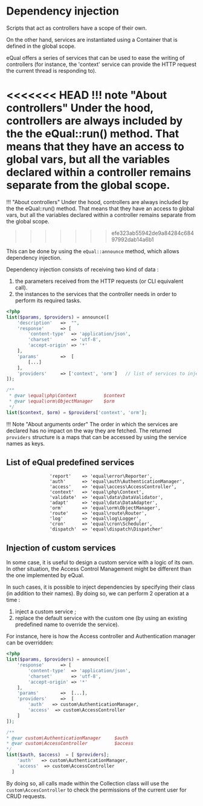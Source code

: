 # Dependency injection

Scripts that act as controllers have a scope of their own.

On the other hand, services are instantiated using a Container that is defined in the global scope.

eQual offers a series of services that can be used to ease the writing of controllers (for instance, the 'context' service can provide the HTTP request the current thread is responding to).

<<<<<<< HEAD
!!! note "About controllers"
	Under the hood, controllers are always included by the the eQual::run() method. That means that they have an access to global vars, but all the variables declared within a controller remains separate from the global scope.
=======


!!! "About controllers"
    Under the hood, controllers are always included by the the eQual::run() method. That means that they have an access to global vars, but all the variables declared within a controller remains separate from the global scope.
>>>>>>> efe323ab55942de9a84284c68497992dab14a6b1

This can be done by using the `eQual::announce` method, which allows dependency injection.

Dependency injection consists of receiving two kind of data : 

1) the parameters received from the HTTP requests (or CLI equivalent call).
2) the instances to the services that the controller needs in order to perform its required tasks.



```php
<?php
list($params, $providers) = announce([
    'description'	=>	"",
    'response'      => [
        'content-type'  => 'application/json',
        'charset'       => 'utf-8',
        'accept-origin' => '*'
    ],    
    'params' 		=>	[
    	[...]
    ],    
    'providers'     => ['context', 'orm']   // list of services to inject    
]);

/**
 * @var \equal\php\Context          $context
 * @var \equal\orm\ObjectManager    $orm
 */
list($context, $orm) = $providers['context', 'orm'];
```

!!! Note "About arguments order"
    The order in which the services are declared has no impact on the way they are fetched. The returned `providers` structure is a maps that can be accessed by using the service names as keys.

## List of eQual predefined services

```
                'report'    => 'equal\error\Reporter',
                'auth'      => 'equal\auth\AuthenticationManager',
                'access'    => 'equal\access\AccessController',
                'context'   => 'equal\php\Context',
                'validate'  => 'equal\data\DataValidator',
                'adapt'     => 'equal\data\DataAdapter',
                'orm'       => 'equal\orm\ObjectManager',
                'route'     => 'equal\route\Router',
                'log'       => 'equal\log\Logger',
                'cron'      => 'equal\cron\Scheduler',
                'dispatch'  => 'equal\dispatch\Dispatcher'
```



## Injection of custom services

In some case, it is useful to design a custom service with a logic of its own.
In other situation, the Access Control Management might be different than the one implemented by eQual. 

In such cases, it is possible to inject dependencies by specifying their class (in addition to their names).
By doing so, we can perform 2 operation at a time : 
1) inject a custom service ;
2) replace the default service with the custom one (by using an existing predefined name to override the service).

For instance, here is how the Access controller and Authentication manager can be overridden:

```php
<?php
list($params, $providers) = announce([
    'response'      => [
        'content-type'  => 'application/json',
        'charset'       => 'utf-8',
        'accept-origin' => '*'
    ],    
    'params' 		=>	[...],
    'providers'     =>  [
        'auth'   => custom\AuthenticationManager,
        'access'  => custom\AccessController
    ]
]);

/**
* @var custom\AuthenticationManager		$auth
* @var custom\AccessController			$access
*/
list($auth, $access)  = [ $providers];
	'auth'   => custom\AuthenticationManager,
	'access'  => custom\AccessController
  ]
```



By doing so, all calls made within the Collection class will use the `custom\AccesController` to check the permissions of the current user for CRUD requests.
